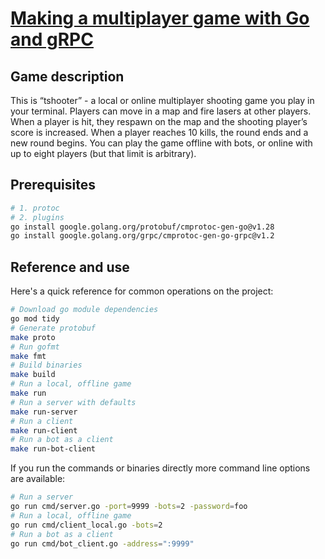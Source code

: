 # [Making a multiplayer game with Go and gRPC](https://mortenson.coffee/blog/making-multiplayer-game-go-and-grpc/)

## Game description

This is “tshooter” - a local or online multiplayer shooting game you play
in your terminal. Players can move in a map and fire lasers at other players.
When a player is hit, they respawn on the map and the shooting player’s score
is increased. When a player reaches 10 kills, the round ends and a new round
begins. You can play the game offline with bots, or online with up to eight
players (but that limit is arbitrary).

## Prerequisites

```bash
# 1. protoc
# 2. plugins
go install google.golang.org/protobuf/cmprotoc-gen-go@v1.28
go install google.golang.org/grpc/cmprotoc-gen-go-grpc@v1.2
```

## Reference and use

Here's a quick reference for common operations on the project:

```bash
# Download go module dependencies
go mod tidy
# Generate protobuf
make proto
# Run gofmt
make fmt
# Build binaries
make build
# Run a local, offline game
make run
# Run a server with defaults
make run-server
# Run a client
make run-client
# Run a bot as a client
make run-bot-client
```

If you run the commands or binaries directly more command line options are
available:

```bash
# Run a server
go run cmd/server.go -port=9999 -bots=2 -password=foo
# Run a local, offline game
go run cmd/client_local.go -bots=2
# Run a bot as a client
go run cmd/bot_client.go -address=":9999"
```

